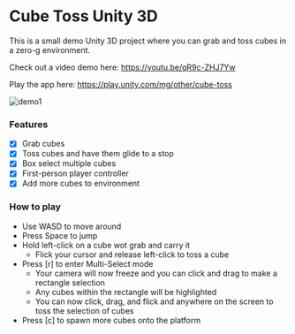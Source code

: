 # Cube Toss Unity 3D
This is a small demo Unity 3D project where you can grab and toss cubes in a zero-g environment.

Check out a video demo here: https://youtu.be/qR9c-ZHJ7Yw

Play the app here: https://play.unity.com/mg/other/cube-toss

![demo1](https://github.com/janakitti/cube_toss/blob/main/demo_assets/demo1.gif)

### Features
- [x] Grab cubes
- [x] Toss cubes and have them glide to a stop
- [x] Box select multiple cubes
- [x] First-person player controller
- [x] Add more cubes to environment

### How to play

* Use WASD to move around
* Press Space to jump
* Hold left-click on a cube wot grab and carry it
  * Flick your cursor and release left-click to toss a cube
* Press [r] to enter Multi-Select mode
  * Your camera will now freeze and you can click and drag to make a rectangle selection
  * Any cubes within the rectangle will be highlighted
  * You can now click, drag, and flick and anywhere on the screen to toss the selection of cubes
* Press [c] to spawn more cubes onto the platform
